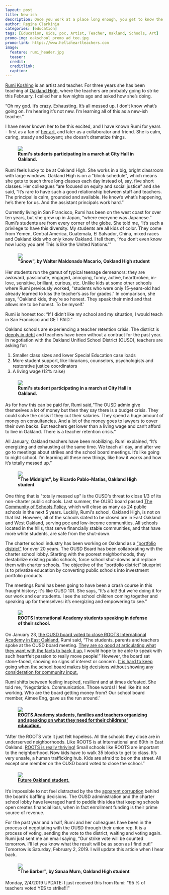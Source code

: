 ```yaml
---
layout: post
title: New-ish
description: Once you work at a place long enough, you get to know the dirt
author: Regina Clarkinia
categories: [education]
tags: [Education, Kids, poc, Artist, Teacher, Oakland, Schools, Art]
promo-img: oakschool_promo_ad_tee.jpg
promo-link: https://www.hellaheartteachers.com
image:
  feature: rumi_header.jpg
  teaser:
  credit:
  creditlink:
  caption:
---
```

<a href="https://rumikoshino.com/section/203890-Sculpture-Installation.html">Rumi Koshino</a> is an artist and teacher. For three years she has been teaching at <a href="https://www.ousd.org/domain/1712">Oakland High,</a> where the teachers are probably going to strike this February. I called her a few nights ago and asked how she’s doing.

“Oh my god. It’s crazy. Exhausting. It’s all messed up. I don’t know what’s going on. I’m hearing it’s not new. I’m learning all of this as a new-ish teacher.”

I have never known her to be this excited, and I have known Rumi for years - first as a fan of <a href="https://vignettes.us/rumi-koshino-red-and-blue/">her art,</a> and later as a collaborator and friend. She is calm, caring, steady and buoyant; she doesn't dramatize things.

<figure>
<h4>
<img src="https://www.queerauntie.com/assets/img/dt_banner.jpg">
<figcaption>
Rumi's students participating in a march at City Hall in Oakland.
</figcaption>
</h4>
</figure>

Rumi feels lucky to be at Oakland High. She works in a big, bright classroom with large windows. Oakland High is on a "block schedule", which means she gets to teach three long classes each day instead of, say, five short classes. Her colleagues “are focused on equity and social justice” and she said, “It’s rare to have such a good relationship between staff and teachers. The principal is calm, grounded and available. He know’s what’s happening, he’s there for us. And the assistant principals work hard.”  

Currently living in San Francisco, Rumi has been on the west coast for over ten years, but she grew up in Japan, “where everyone was Japanese.” Rumi’s students are from every corner of the globe. She told me, “It’s such a privilege to have this diversity. My students are all kids of color. They come from Yemen, Central America, Guatemala, El Salvador, China, mixed races and Oakland kids who only know Oakland. I tell them, ‘You don’t even know how lucky you are! This is like the United Nations.’”

<figure>
<h4>
<img src="https://www.queerauntie.com/assets/img/oakhighart_snow.jpg">
<figcaption>
"Snow", by Walter Maldonado Macario, Oakland High student
</figcaption>
</h4>
</figure>

Her students run the gamut of typical teenage demeanors: they are awkward, passionate, engaged, annoying, funny, active, heartbroken, in-love, sensitive, brilliant, curious, etc. Unlike kids at some other schools where Rumi previously worked, "students who were only 15-years-old had already learned to kiss the teacher’s ass for grades.” In comparison, she says, “Oakland kids, they’re so honest. They speak their mind and that allows me to be honest. To be myself.'

Rumi is honest too: “If I didn’t like my school and my situation, I would teach in San Francisco and GET PAID.”

Oakland schools are experiencing a teacher retention crisis. The district is <a href="https://www.eastbaytimes.com/2018/09/19/debt-ridden-oakland-unified-to-get-34-7-million-state-bailout/">deeply in debt</a> and teachers have been without a contract for the past year. In negotiation with the Oakland Unified School District (OUSD), teachers are asking for:
1. Smaller class sizes and lower Special Education case loads
2. More student support, like librarians, counselors, psychologists and restorative justice coordinators
3. A living wage (12% raise)

<figure>
<h4>
<img src="https://www.queerauntie.com/assets/img/dt_photographer.jpg">
<figcaption>
Rumi's student participating in a march at City Hall in Oakland.
</figcaption>
</h4>
</figure>

As for how this can be paid for, Rumi said,“The OUSD admin give themselves a lot of money but then they say there is a budget crisis. They could solve the crisis if they cut their salaries. They spend a huge amount of money on consultancies. And a lot of the money goes to lawyers to cover their own backs. But teachers get lower than a living wage and can’t afford to live in Oakland. There is a teacher retention crisis.”

All January, Oakland teachers have been mobilizing. Rumi explained, “It’s energizing and exhausting at the same time. We teach all day, and after we go to meetings about strikes and the school board meetings. It’s like going to night school. I’m learning all these new things, like how it works and how it’s totally messed up.”

<figure>
<h4>
<img src="https://www.queerauntie.com/assets/img/oakhighart_night.jpg">
<figcaption>
"The Midnight", by Ricardo Pablo-Matias, Oakland High student
</figcaption>
</h4>
</figure>

One thing that is "totally messed up" is the OUSD's threat to close 1/3 of its non-charter public schools. Last summer, the OUSD board passed <a href="http://www.oaklandpost.org/2018/11/30/oakland-unified-moves-forward-plan-close-24-schools/">The Community of Schools Policy,</a> which will close as many as 24 public schools in the next 5 years. Luckily, Rumi's school, Oakland High, is not on that list. However, all of the schools slated to be closed are in East Oakland and West Oakland, serving poc and low-income communities. All schools located in the hills, that serve financially stable communities, and that have more white students, are safe from the shut-down.

The charter school industry has been working on Oakland as a <a href="https://www.queerauntie.com/education/school-crisis">“portfolio district”</a> for over 20 years. The OUSD Board has been collaborating with the charter school lobby. Starting with the poorest neighborhoods, they destabilize existing public schools, force school shut-downs and replace them with charter schools. The objective of the “portfolio district” blueprint is to privatize education by converting public schools into investment portfolio products.

The meetings Rumi has been going to have been a crash course in this fraught history; it's like OUSD 101. She says, “It’s a lot! But we’re doing it for our work and our students. I see the school children coming together and speaking up for themselves: it’s energizing and empowering to see.”

<figure>
<h4>
<img src="https://www.queerauntie.com/assets/img/roots_megaphone.jpg">
<figcaption>
ROOTS International Academy students speaking in defense of their school.
</figcaption>
</h4>
</figure>

On January 23, <a href="https://www.eastbaytimes.com/2019/01/28/roots-middle-school-to-close/">the OUSD board voted to close ROOTS International Academy in East Oakland.</a> Rumi said, “The students, parents and teachers spoke at the OUSD board meeting. <a href="http://ousd.granicus.com/mediaplayer.php?clip_id=1401">They are so good at articulating what they want with the facts to back it up.</a> I would hope to be able to speak with such heartfelt passion to really move people!” However, the board sat stone-faced, showing no signs of interest or concern. <a href="https://www.kqed.org/news/11716967/oaklands-school-closure-plans-off-to-a-rough-start-for-some-parents">It is hard to keep going when the school board makes big decisions without showing any consideration for community input.</a>

Rumi shifts between feeling inspired, resilient and at times defeated. She told me, “Negotiation. Communication. Those words! I feel like it’s not working. Who are the board getting money from? Our school board member, Aimee Eng, gave us the run around.’

<figure>
<h4>
<a href="https://www.kqed.org/news/11716967/oaklands-school-closure-plans-off-to-a-rough-start-for-some-parents"><img src="https://www.queerauntie.com/assets/img/roots_grampa.jpg">
<figcaption>
ROOTS Academy students, families and teachers organizing and speaking on what they need for their childrens' education.
</figcaption>
</a>
</h4>
</figure>

“After the ROOTS vote it just felt hopeless. All the schools they close are in underserved neighborhoods. Like ROOTS is at International and 60th in East Oakland. <a href="https://www.rootsinternationalacademy.com/we-know-where-we-come-from">ROOTS is really thriving!</a> Small schools like ROOTS are important to the neighborhood. Now kids have to walk 35 blocks to get to class. It’s very unsafe, a human trafficking hub. Kids are afraid to be on the street. All except one member on the OUSD board voted to close the school.”

<figure>
<h4>
<a href="https://www.queerauntie.com/education/student-help">
<img src="https://www.queerauntie.com/assets/img/dt_baby.jpg">
<figcaption>
Future Oakland student.
</figcaption>
</a>
</h4>
</figure>

It’s impossible to not feel distracted by the the <a href="https://www.postnewsgroup.com/2019/01/22/parents-ask-whos-behind-roots-school-closure/">apparent corruption</a> behind the board’s baffling decisions. The OUSD administration and the charter school lobby have leveraged hard to peddle this idea that keeping schools open creates financial loss, when in fact enrollment funding is their prime source of revenue.

For the past year and a half, Rumi and her colleagues have been in the process of negotiating with the OUSD through their union rep. It is a process of voting, sending the vote to the district, waiting and voting again. Rumi just sent me an email saying, “Our strike vote will be counted tomorrow. I'll let you know what the result will be as soon as I find out!” Tomorrow is Saturday, February 2, 2019. I will update this article when I hear back.

<figure>
<h4>
<img src="https://www.queerauntie.com/assets/img/oakhighart_barber.jpg">
<figcaption>
"The Barber", by Sanaa Murn, Oakland High student
</figcaption>
</h4>
</figure>

Monday, 2/4/2019 UPDATE: I just received this from Rumi: "95 % of teachers voted YES to strike!!!"
